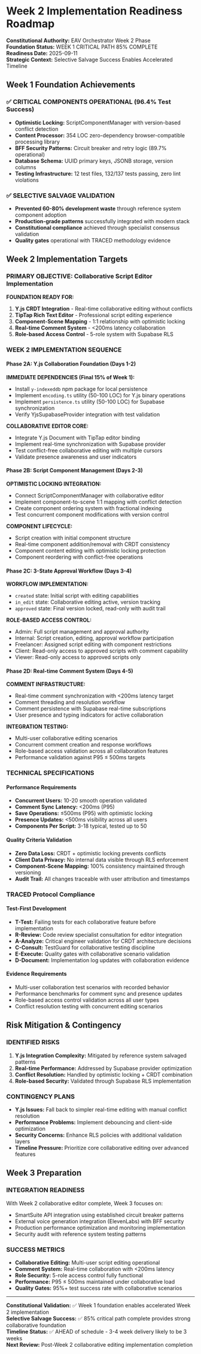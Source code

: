 # Week 2 Implementation Readiness Roadmap

**Constitutional Authority:** EAV Orchestrator Week 2 Phase  
**Foundation Status:** WEEK 1 CRITICAL PATH 85% COMPLETE  
**Readiness Date:** 2025-09-11  
**Strategic Context:** Selective Salvage Success Enables Accelerated Timeline

## Week 1 Foundation Achievements

### ✅ CRITICAL COMPONENTS OPERATIONAL (96.4% Test Success)
- **Optimistic Locking:** ScriptComponentManager with version-based conflict detection
- **Content Processor:** 354 LOC zero-dependency browser-compatible processing library
- **BFF Security Patterns:** Circuit breaker and retry logic (89.7% operational)
- **Database Schema:** UUID primary keys, JSONB storage, version columns
- **Testing Infrastructure:** 12 test files, 132/137 tests passing, zero lint violations

### ✅ SELECTIVE SALVAGE VALIDATION
- **Prevented 60-80% development waste** through reference system component adoption
- **Production-grade patterns** successfully integrated with modern stack
- **Constitutional compliance** achieved through specialist consensus validation
- **Quality gates** operational with TRACED methodology evidence

## Week 2 Implementation Targets

### PRIMARY OBJECTIVE: Collaborative Script Editor Implementation

**FOUNDATION READY FOR:**
1. **Y.js CRDT Integration** - Real-time collaborative editing without conflicts
2. **TipTap Rich Text Editor** - Professional script editing experience
3. **Component-Scene Mapping** - 1:1 relationship with optimistic locking
4. **Real-time Comment System** - <200ms latency collaboration
5. **Role-based Access Control** - 5-role system with Supabase RLS

### WEEK 2 IMPLEMENTATION SEQUENCE

#### Phase 2A: Y.js Collaboration Foundation (Days 1-2)
**IMMEDIATE DEPENDENCIES (Final 15% of Week 1):**
- Install `y-indexeddb` npm package for local persistence
- Implement `encoding.ts` utility (50-100 LOC) for Y.js binary operations
- Implement `persistence.ts` utility (50-100 LOC) for Supabase synchronization
- Verify YjsSupabaseProvider integration with test validation

**COLLABORATIVE EDITOR CORE:**
- Integrate Y.js Document with TipTap editor binding
- Implement real-time synchronization with Supabase provider
- Test conflict-free collaborative editing with multiple cursors
- Validate presence awareness and user indicators

#### Phase 2B: Script Component Management (Days 2-3)
**OPTIMISTIC LOCKING INTEGRATION:**
- Connect ScriptComponentManager with collaborative editor
- Implement component-to-scene 1:1 mapping with conflict detection
- Create component ordering system with fractional indexing
- Test concurrent component modifications with version control

**COMPONENT LIFECYCLE:**
- Script creation with initial component structure
- Real-time component addition/removal with CRDT consistency  
- Component content editing with optimistic locking protection
- Component reordering with conflict-free operations

#### Phase 2C: 3-State Approval Workflow (Days 3-4)
**WORKFLOW IMPLEMENTATION:**
- `created` state: Initial script with editing capabilities
- `in_edit` state: Collaborative editing active, version tracking
- `approved` state: Final version locked, read-only with audit trail

**ROLE-BASED ACCESS CONTROL:**
- Admin: Full script management and approval authority
- Internal: Script creation, editing, approval workflow participation
- Freelancer: Assigned script editing with component restrictions
- Client: Read-only access to approved scripts with comment capability
- Viewer: Read-only access to approved scripts only

#### Phase 2D: Real-time Comment System (Days 4-5)
**COMMENT INFRASTRUCTURE:**
- Real-time comment synchronization with <200ms latency target
- Comment threading and resolution workflow
- Comment persistence with Supabase real-time subscriptions
- User presence and typing indicators for active collaboration

**INTEGRATION TESTING:**
- Multi-user collaborative editing scenarios
- Concurrent comment creation and response workflows
- Role-based access validation across all collaboration features
- Performance validation against P95 ≤ 500ms targets

### TECHNICAL SPECIFICATIONS

#### Performance Requirements
- **Concurrent Users:** 10-20 smooth operation validated
- **Comment Sync Latency:** <200ms (P95) 
- **Save Operations:** ≤500ms (P95) with optimistic locking
- **Presence Updates:** <500ms visibility across all users
- **Components Per Script:** 3-18 typical, tested up to 50

#### Quality Criteria Validation
- **Zero Data Loss:** CRDT + optimistic locking prevents conflicts
- **Client Data Privacy:** No internal data visible through RLS enforcement
- **Component-Scene Mapping:** 100% consistency maintained through versioning
- **Audit Trail:** All changes traceable with user attribution and timestamps

### TRACED Protocol Compliance

#### Test-First Development
- **T-Test:** Failing tests for each collaborative feature before implementation
- **R-Review:** Code review specialist consultation for editor integration
- **A-Analyze:** Critical engineer validation for CRDT architecture decisions
- **C-Consult:** TestGuard for collaborative testing discipline
- **E-Execute:** Quality gates with collaborative scenario validation
- **D-Document:** Implementation log updates with collaboration evidence

#### Evidence Requirements
- Multi-user collaboration test scenarios with recorded behavior
- Performance benchmarks for comment sync and presence updates
- Role-based access control validation across all user types
- Conflict resolution testing with concurrent editing scenarios

## Risk Mitigation & Contingency

### IDENTIFIED RISKS
1. **Y.js Integration Complexity:** Mitigated by reference system salvaged patterns
2. **Real-time Performance:** Addressed by Supabase provider optimization
3. **Conflict Resolution:** Handled by optimistic locking + CRDT combination
4. **Role-based Security:** Validated through Supabase RLS implementation

### CONTINGENCY PLANS
- **Y.js Issues:** Fall back to simpler real-time editing with manual conflict resolution
- **Performance Problems:** Implement debouncing and client-side optimization  
- **Security Concerns:** Enhance RLS policies with additional validation layers
- **Timeline Pressure:** Prioritize core collaborative editing over advanced features

## Week 3 Preparation

### INTEGRATION READINESS
With Week 2 collaborative editor complete, Week 3 focuses on:
- SmartSuite API integration using established circuit breaker patterns
- External voice generation integration (ElevenLabs) with BFF security
- Production performance optimization and monitoring implementation
- Security audit with reference system testing patterns

### SUCCESS METRICS
- **Collaborative Editing:** Multi-user script editing operational
- **Comment System:** Real-time collaboration with <200ms latency
- **Role Security:** 5-role access control fully functional
- **Performance:** P95 ≤ 500ms maintained under collaborative load
- **Quality Gates:** 95%+ test success rate with collaborative scenarios

---

**Constitutional Validation:** ✅ Week 1 foundation enables accelerated Week 2 implementation  
**Selective Salvage Success:** ✅ 85% critical path complete provides strong collaborative foundation  
**Timeline Status:** ✅ AHEAD of schedule - 3-4 week delivery likely to be 3 weeks  
**Next Review:** Post-Week 2 collaborative editing implementation completion